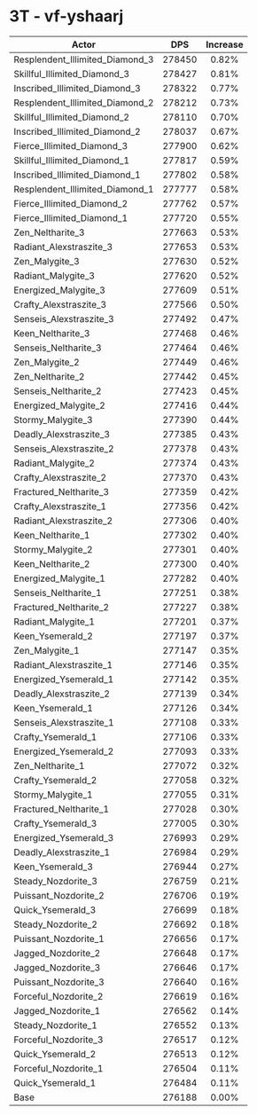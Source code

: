 # 3T - vf-yshaarj
| Actor | DPS | Increase |
|---|:---:|:---:|
|Resplendent_Illimited_Diamond_3|278450|0.82%|
|Skillful_Illimited_Diamond_3|278427|0.81%|
|Inscribed_Illimited_Diamond_3|278322|0.77%|
|Resplendent_Illimited_Diamond_2|278212|0.73%|
|Skillful_Illimited_Diamond_2|278110|0.70%|
|Inscribed_Illimited_Diamond_2|278037|0.67%|
|Fierce_Illimited_Diamond_3|277900|0.62%|
|Skillful_Illimited_Diamond_1|277817|0.59%|
|Inscribed_Illimited_Diamond_1|277802|0.58%|
|Resplendent_Illimited_Diamond_1|277777|0.58%|
|Fierce_Illimited_Diamond_2|277762|0.57%|
|Fierce_Illimited_Diamond_1|277720|0.55%|
|Zen_Neltharite_3|277663|0.53%|
|Radiant_Alexstraszite_3|277653|0.53%|
|Zen_Malygite_3|277630|0.52%|
|Radiant_Malygite_3|277620|0.52%|
|Energized_Malygite_3|277609|0.51%|
|Crafty_Alexstraszite_3|277566|0.50%|
|Senseis_Alexstraszite_3|277492|0.47%|
|Keen_Neltharite_3|277468|0.46%|
|Senseis_Neltharite_3|277464|0.46%|
|Zen_Malygite_2|277449|0.46%|
|Zen_Neltharite_2|277442|0.45%|
|Senseis_Neltharite_2|277423|0.45%|
|Energized_Malygite_2|277416|0.44%|
|Stormy_Malygite_3|277390|0.44%|
|Deadly_Alexstraszite_3|277385|0.43%|
|Senseis_Alexstraszite_2|277378|0.43%|
|Radiant_Malygite_2|277374|0.43%|
|Crafty_Alexstraszite_2|277370|0.43%|
|Fractured_Neltharite_3|277359|0.42%|
|Crafty_Alexstraszite_1|277356|0.42%|
|Radiant_Alexstraszite_2|277306|0.40%|
|Keen_Neltharite_1|277302|0.40%|
|Stormy_Malygite_2|277301|0.40%|
|Keen_Neltharite_2|277300|0.40%|
|Energized_Malygite_1|277282|0.40%|
|Senseis_Neltharite_1|277251|0.38%|
|Fractured_Neltharite_2|277227|0.38%|
|Radiant_Malygite_1|277201|0.37%|
|Keen_Ysemerald_2|277197|0.37%|
|Zen_Malygite_1|277147|0.35%|
|Radiant_Alexstraszite_1|277146|0.35%|
|Energized_Ysemerald_1|277142|0.35%|
|Deadly_Alexstraszite_2|277139|0.34%|
|Keen_Ysemerald_1|277126|0.34%|
|Senseis_Alexstraszite_1|277108|0.33%|
|Crafty_Ysemerald_1|277106|0.33%|
|Energized_Ysemerald_2|277093|0.33%|
|Zen_Neltharite_1|277072|0.32%|
|Crafty_Ysemerald_2|277058|0.32%|
|Stormy_Malygite_1|277055|0.31%|
|Fractured_Neltharite_1|277028|0.30%|
|Crafty_Ysemerald_3|277005|0.30%|
|Energized_Ysemerald_3|276993|0.29%|
|Deadly_Alexstraszite_1|276984|0.29%|
|Keen_Ysemerald_3|276944|0.27%|
|Steady_Nozdorite_3|276759|0.21%|
|Puissant_Nozdorite_2|276706|0.19%|
|Quick_Ysemerald_3|276699|0.18%|
|Steady_Nozdorite_2|276692|0.18%|
|Puissant_Nozdorite_1|276656|0.17%|
|Jagged_Nozdorite_2|276648|0.17%|
|Jagged_Nozdorite_3|276646|0.17%|
|Puissant_Nozdorite_3|276640|0.16%|
|Forceful_Nozdorite_2|276619|0.16%|
|Jagged_Nozdorite_1|276562|0.14%|
|Steady_Nozdorite_1|276552|0.13%|
|Forceful_Nozdorite_3|276517|0.12%|
|Quick_Ysemerald_2|276513|0.12%|
|Forceful_Nozdorite_1|276504|0.11%|
|Quick_Ysemerald_1|276484|0.11%|
|Base|276188|0.00%|
